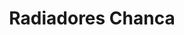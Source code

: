 ---
title: "Radiadores Chanca"
url: /ayacucho/radiadores-chanca/
shop: reparación de automóviles
---